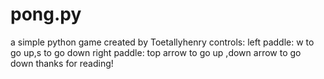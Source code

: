 # pong.py
a simple python game created by Toetallyhenry
controls:
left paddle: w to go up,s to go down
right paddle: top arrow to go up ,down arrow to go down
thanks for reading!
